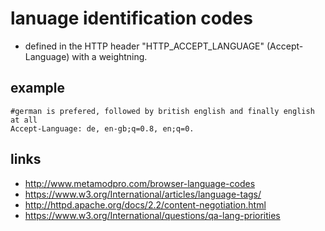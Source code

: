 # lanuage identification codes

* defined in the HTTP header "HTTP_ACCEPT_LANGUAGE" (Accept-Language) with a weightning.

## example

```
#german is prefered, followed by british english and finally english at all
Accept-Language: de, en-gb;q=0.8, en;q=0.
```

## links

* http://www.metamodpro.com/browser-language-codes
* https://www.w3.org/International/articles/language-tags/
* http://httpd.apache.org/docs/2.2/content-negotiation.html
* https://www.w3.org/International/questions/qa-lang-priorities
